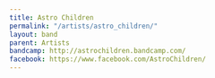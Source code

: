 ```yaml
---
title: Astro Children
permalink: "/artists/astro_children/"
layout: band
parent: Artists
bandcamp: http://astrochildren.bandcamp.com/
facebook: https://www.facebook.com/AstroChildren/
---
```


